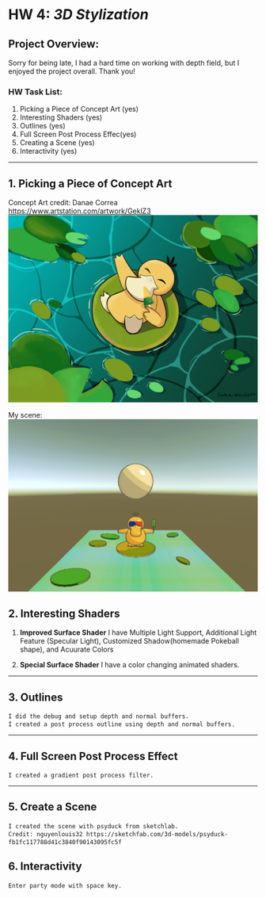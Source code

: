 # HW 4: *3D Stylization*

## Project Overview:
Sorry for being late, I had a hard time on working with depth field, but I enjoyed the project overall. Thank you!

### HW Task List:
1. Picking a Piece of Concept Art (yes)
2. Interesting Shaders (yes)
3. Outlines (yes)
4. Full Screen Post Process Effec(yes)
5. Creating a Scene (yes)
6. Interactivity (yes)

---

## 1. Picking a Piece of Concept Art
Concept Art credit:  Danae Correa https://www.artstation.com/artwork/GeklZ3
![](c0.jpg)

My scene: 
![](p0.png)

## 2. Interesting Shaders
1. **Improved Surface Shader**
    I have Multiple Light Support, Additional Light Feature (Specular Light), Customized Shadow(homemade Pokeball shape), and Acuurate Colors

2. **Special Surface Shader**
    I have a color changing animated shaders. 

---
## 3. Outlines
    I did the debug and setup depth and normal buffers. 
    I created a post process outline using depth and normal buffers. 

---
## 4. Full Screen Post Process Effect
    I created a gradient post process filter. 

---
## 5. Create a Scene
    I created the scene with psyduck from sketchlab. 
    Credit: nguyenlouis32 https://sketchfab.com/3d-models/psyduck-fb1fc117788d41c3840f90143095fc5f
## 6. Interactivity
    Enter party mode with space key. 

